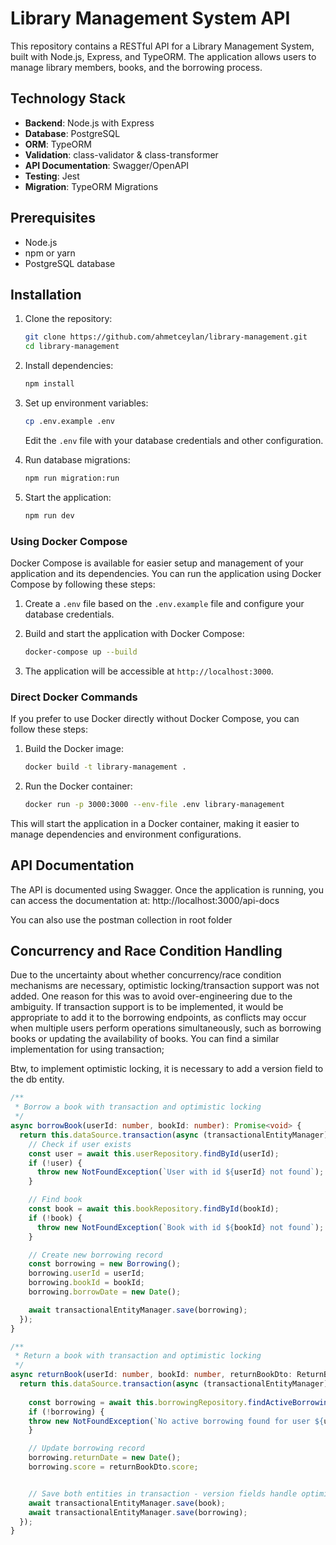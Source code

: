 # Library Management System API

This repository contains a RESTful API for a Library Management System, built with Node.js, Express, and TypeORM. The application allows users to manage library members, books, and the borrowing process.

## Technology Stack

- **Backend**: Node.js with Express
- **Database**: PostgreSQL
- **ORM**: TypeORM
- **Validation**: class-validator & class-transformer
- **API Documentation**: Swagger/OpenAPI
- **Testing**: Jest
- **Migration**: TypeORM Migrations

## Prerequisites

- Node.js
- npm or yarn
- PostgreSQL database

## Installation

1. Clone the repository:
   ```bash
   git clone https://github.com/ahmetceylan/library-management.git
   cd library-management
   ```

2. Install dependencies:
   ```bash
   npm install
   ```

3. Set up environment variables:
   ```bash
   cp .env.example .env
   ```
   Edit the `.env` file with your database credentials and other configuration.

4. Run database migrations:
   ```bash
   npm run migration:run
   ```

5. Start the application:
   ```bash
   npm run dev
   ```

### Using Docker Compose

Docker Compose is available for easier setup and management of your application and its dependencies. You can run the application using Docker Compose by following these steps:

1. Create a `.env` file based on the `.env.example` file and configure your database credentials.

2. Build and start the application with Docker Compose:
   ```bash
   docker-compose up --build
   ```

3. The application will be accessible at `http://localhost:3000`.

### Direct Docker Commands

If you prefer to use Docker directly without Docker Compose, you can follow these steps:

1. Build the Docker image:
   ```bash
   docker build -t library-management .
   ```

2. Run the Docker container:
   ```bash
   docker run -p 3000:3000 --env-file .env library-management
   ```

This will start the application in a Docker container, making it easier to manage dependencies and environment configurations.


## API Documentation

The API is documented using Swagger. Once the application is running, you can access the documentation at: http://localhost:3000/api-docs

You can also use the postman collection in root folder

## Concurrency and Race Condition Handling

Due to the uncertainty about whether concurrency/race condition mechanisms are necessary, optimistic locking/transaction support was not added. One reason for this was to avoid over-engineering due to the ambiguity. If transaction support is to be implemented, it would be appropriate to add it to the borrowing endpoints, as conflicts may occur when multiple users perform operations simultaneously, such as borrowing books or updating the availability of books. You can find a similar implementation for using transaction; 

Btw, to implement optimistic locking, it is necessary to add a version field to the db entity.

```typescript
/**
 * Borrow a book with transaction and optimistic locking
 */
async borrowBook(userId: number, bookId: number): Promise<void> {
  return this.dataSource.transaction(async (transactionalEntityManager) => {
    // Check if user exists
    const user = await this.userRepository.findById(userId);
    if (!user) {
      throw new NotFoundException(`User with id ${userId} not found`);
    }

    // Find book
    const book = await this.bookRepository.findById(bookId);
    if (!book) {
      throw new NotFoundException(`Book with id ${bookId} not found`);
    }

    // Create new borrowing record
    const borrowing = new Borrowing();
    borrowing.userId = userId;
    borrowing.bookId = bookId;
    borrowing.borrowDate = new Date();

    await transactionalEntityManager.save(borrowing);
  });
}

/**
 * Return a book with transaction and optimistic locking
 */
async returnBook(userId: number, bookId: number, returnBookDto: ReturnBookDto): Promise<void> {
  return this.dataSource.transaction(async (transactionalEntityManager) => {
    
    const borrowing = await this.borrowingRepository.findActiveBorrowing(userId, bookId);
    if (!borrowing) {
    throw new NotFoundException(`No active borrowing found for user ${userId} and book ${bookId}`);
    }

    // Update borrowing record
    borrowing.returnDate = new Date();
    borrowing.score = returnBookDto.score;


    // Save both entities in transaction - version fields handle optimistic locking
    await transactionalEntityManager.save(book);
    await transactionalEntityManager.save(borrowing);
  });
}
```
